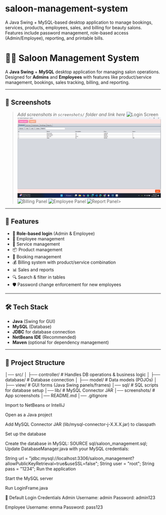 # saloon-management-system
A Java Swing + MySQL-based desktop application to manage bookings, services, products, employees, sales, and billing for beauty salons. Features include password management, role-based access (Admin/Employee), reporting, and printable bills.




# 💇‍♀️ Saloon Management System

A **Java Swing** + **MySQL** desktop application for managing salon operations.  
Designed for **Admins** and **Employees** with features like product/service management, bookings, sales tracking, billing, and reporting.

---

## 📸 Screenshots
> _Add screenshots in `screenshots/` folder and link here_
![Login Screen](screenshots/login.png)
![Admin Dashboard](SaloonManagementSystem/screenshots/admin-dashboard.png)
![Billing Panel](screenshots/billing.png)
![Employee Panel](screenshots/employee.png)
![Report Panel](screenshots/report.png)> 

---

## 🚀 Features
- 🔑 **Role-based login** (Admin & Employee)
- 👥 Employee management
- 💇 Service management
- 📦 Product management
- 📅 Booking management
- 💰 Billing system with product/service combination
- 📊 Sales and reports
- 🔍 Search & filter in tables
- 🛡 Password change enforcement for new employees

---

## 🛠 Tech Stack
- **Java** (Swing for GUI)
- **MySQL** (Database)
- **JDBC** for database connection
- **NetBeans IDE** (Recommended)
- **Maven** (optional for dependency management)

---

## 📂 Project Structure


│── src/
│ ├── controller/ # Handles DB operations & business logic
│ ├── database/ # Database connection
│ ├── model/ # Data models (POJOs)
│ ├── view/ # GUI forms (Java Swing panels/frames)
│── sql/ # SQL scripts for database setup
│── lib/ # MySQL Connector JAR
│── screenshots/ # App screenshots
│── README.md
│── .gitignore


Import to NetBeans or IntelliJ

Open as a Java project

Add MySQL Connector JAR (lib/mysql-connector-j-X.X.X.jar) to classpath



Set up the database

Create the database in MySQL:
SOURCE sql/saloon_management.sql;
Update DatabaseManager.java with your MySQL credentials:

String url = "jdbc:mysql://localhost:3306/saloon_management?allowPublicKeyRetrieval=true&useSSL=false";
String user = "root";
String pass = "1234";
Run the application

Start the MySQL server

Run LoginFrame.java

👤 Default Login Credentials
Admin
Username: admin
Password: admin123

Employee
Username: emma
Password: pass123
